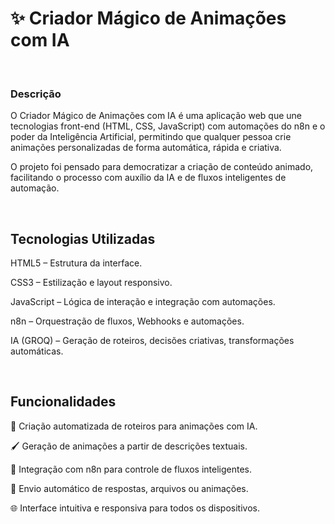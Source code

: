 <h1>✨ Criador Mágico de Animações com IA </h1>

<br>
<h3> Descrição</h3>
<P>O Criador Mágico de Animações com IA é uma aplicação web que une tecnologias front-end (HTML, CSS, JavaScript) com automações do n8n e o poder da Inteligência Artificial, permitindo que qualquer pessoa crie animações personalizadas de forma automática, rápida e criativa.

O projeto foi pensado para democratizar a criação de conteúdo animado, facilitando o processo com auxílio da IA e de fluxos inteligentes de automação.</P>
<br>
<h2>Tecnologias Utilizadas</h2>
<p>HTML5 – Estrutura da interface.

CSS3 – Estilização e layout responsivo.

JavaScript – Lógica de interação e integração com automações.

n8n – Orquestração de fluxos, Webhooks e automações.

IA (GROQ) – Geração de roteiros, decisões criativas, transformações automáticas.</p>
<br>
<h2>Funcionalidades</h2>
<p>🎥 Criação automatizada de roteiros para animações com IA.

🖌️ Geração de animações a partir de descrições textuais.

🔄 Integração com n8n para controle de fluxos inteligentes.

📩 Envio automático de respostas, arquivos ou animações.

🌐 Interface intuitiva e responsiva para todos os dispositivos.</p>
<br>
